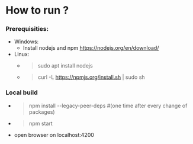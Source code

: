 # How to run ?

### Prerequisities:
  
  - Windows:
    - Install nodejs and npm https://nodejs.org/en/download/
  - Linux:
    - > sudo apt install nodejs
    - > curl -L https://npmjs.org/install.sh | sudo sh
  
### Local build
  - >npm install --legacy-peer-deps #(one time after every change of packages)
  - >npm start
  - open browser on localhost:4200

